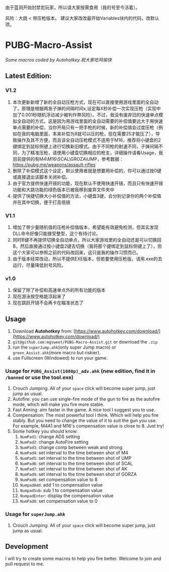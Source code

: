由于蓝洞开始封禁宏玩家，所以请大家按需食用（我的号至今活着）。

风险：大跳 < 带压枪版本。
建议大家改改最开始Variables块内的代码，改默认项。

# PUBG-Macro-Assist
*Some macros coded by Autohotkey.祝大家吃鸡愉快*

## Latest Edition:
### V1.2
1. 本次更新新增了新的全自动压枪方式，现在可以直接使用游戏里面的全自动了。原理是根据两发子弹的间隔时间x,设定每X秒补偿一次实现压枪（实现中加了0.001秒随机浮动减少被判作弊风险）。不过，我没有废弃旧的快速单点模拟全自动的方式，这是因为用游戏里面的全自动需要的补偿值要远大于用快速单点需要的补偿，当你开局只有一把手枪的时候，新的补偿值会过度压枪（例如在我的电脑里面，本来补偿为8就可以压的枪，现在需要25才能压了），导致操作及其不方便，而且该全自动压枪模式不适用于M16，推荐将小键盘的2键绑定到鼠标侧键上进行切换新旧模式。由于不同枪的射速不同，子弹间隔不同，为了精准压枪，请使用小键盘切换相应的枪支，详细操作请看Usage，我目前提供的有M4\M16\SCAL\GROZA\UMP，参考数据：https://pubg.me/weapons/assault-rifles
2. 删除了补偿模式这个设定，默认使用者就是想要用补偿的，你可以通过按0键或直接退出该脚本关闭补偿。
3. 由于官方提供快速开镜的功能，现在默认不使用快速开镜，而且只有快速开镜功能和大跳功能的绿色版本已被我移到废弃文件夹中
4. 提供了快捷切换大小补偿值的方法，小键盘3键，会分别记录你的两个补偿值并在其中切换，便于打高倍镜

### V1.1
1. 增加了带少量随机值的压枪补偿值版本，希望能有效避免检测，但其实发现DLL命令好像只能接受整型，这个有待讨论。
2. 同时B键不再提供切换全自动单点，所以大家游戏里的全自动还是可以切换回B，然后直接通过按小键盘2键去切换（我将那个键绑定到鼠标侧键上了），但这个大家可以参照之前的代码改回来，这只是我的操作习惯而已。
3. 由于版本经常改动，所以不提供EXE版本，但若要使用压枪版，请用.exe的去运行，尽量降低封号风险。

### v1.0
1. 保留了除了补偿和高速单点外的所有功能的版本
2. 现在游泳按空格能浮起来了
3. 现在跳跃开镜不会再卡在瞄准状态了

## Usage
1. Download **Autohotkey** from: [https://www.autohotkey.com/download/](https://www.autohotkey.com/download/)
2. `git@github.com:mgsweet/PUBG-Macro-Assist.git` or download the `.zip`
3. run the `superJump.ahk`(only super Jump macro) or `green_Assist.ahk`(more macro but  riskier).
4. use Fullscreen (Windowed) to run your game.

### Usage for  `PUBG_Assist(1080p)_adv.ahk` (new edition, find it in `/banned` or use the tool.exe)
1. Crouch Jumping: All of your `space` click will become super jump, just jump as usual.
2. Autofire: you can use single-fire mode of the gun to fire as the autofire mode, which will make you fire more stable. 
3. Fast Aiming: aim faster in the game. A nice tool I suggest you to use. 
4. Compensation: The most powerful tool I think. Which will help you fire stably. But you need to change the value of it to suit the gun you use. For example, M4A1 and M16's  compensation value is close to 8. Just try!
5. Some hotkey you should know:
	1. `NumPad1`: change ADS setting
	2. `NumPad2`: change AutoFire setting
	3. `NumPad3`: change comp between weak and strong
	4. `NumPad4`: set interval to the time between shot of M4
	5. `NumPad5`: set interval to the time between shot of UMP
	6. `NumPad6`: set interval to the time between shot of SCAL
	7. `NumPad7`: set interval to the time between shot of AK
	8. `NumPad9`: set interval to the time between shot of GORZA
	9. `NumPad8`: set compensation value to 8
	10. `NumpadAdd`: add 1 to  compensation value
	11. `NumpadSub`: sub 1 to  compensation value
	12. `NumpadEnter`: display the compensation value
	13. `NumPad0`: set compensation value to 0

### Usage for  `superJump.ahk`
1. Crouch Jumping: All of your `space` click will become super jump, just jump as usual.

## Development
I will try to create some macros to help you fire better.
Welcome to join and pull request to me.
